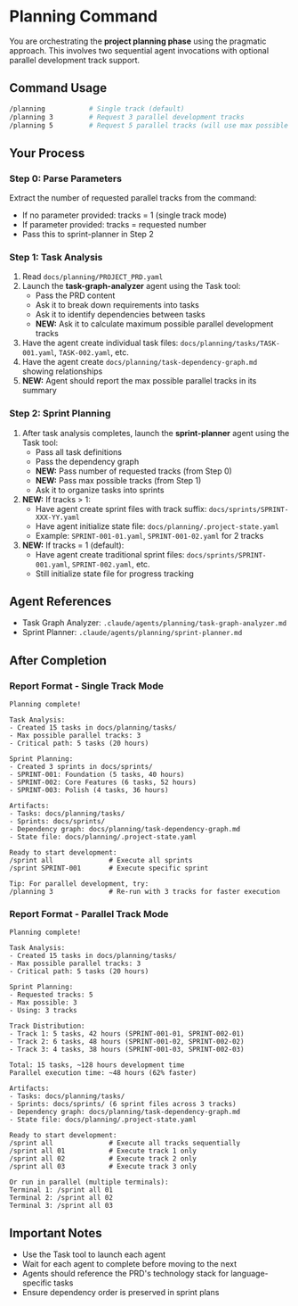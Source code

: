 # Planning Command

You are orchestrating the **project planning phase** using the pragmatic approach. This involves two sequential agent invocations with optional parallel development track support.

## Command Usage

```bash
/planning           # Single track (default)
/planning 3         # Request 3 parallel development tracks
/planning 5         # Request 5 parallel tracks (will use max possible if less)
```

## Your Process

### Step 0: Parse Parameters

Extract the number of requested parallel tracks from the command:
- If no parameter provided: tracks = 1 (single track mode)
- If parameter provided: tracks = requested number
- Pass this to sprint-planner in Step 2

### Step 1: Task Analysis
1. Read `docs/planning/PROJECT_PRD.yaml`
2. Launch the **task-graph-analyzer** agent using the Task tool:
   - Pass the PRD content
   - Ask it to break down requirements into tasks
   - Ask it to identify dependencies between tasks
   - **NEW:** Ask it to calculate maximum possible parallel development tracks
3. Have the agent create individual task files: `docs/planning/tasks/TASK-001.yaml`, `TASK-002.yaml`, etc.
4. Have the agent create `docs/planning/task-dependency-graph.md` showing relationships
5. **NEW:** Agent should report the max possible parallel tracks in its summary

### Step 2: Sprint Planning
1. After task analysis completes, launch the **sprint-planner** agent using the Task tool:
   - Pass all task definitions
   - Pass the dependency graph
   - **NEW:** Pass number of requested tracks (from Step 0)
   - **NEW:** Pass max possible tracks (from Step 1)
   - Ask it to organize tasks into sprints
2. **NEW:** If tracks > 1:
   - Have agent create sprint files with track suffix: `docs/sprints/SPRINT-XXX-YY.yaml`
   - Have agent initialize state file: `docs/planning/.project-state.yaml`
   - Example: `SPRINT-001-01.yaml`, `SPRINT-001-02.yaml` for 2 tracks
3. **NEW:** If tracks = 1 (default):
   - Have agent create traditional sprint files: `docs/sprints/SPRINT-001.yaml`, `SPRINT-002.yaml`, etc.
   - Still initialize state file for progress tracking

## Agent References

- Task Graph Analyzer: `.claude/agents/planning/task-graph-analyzer.md`
- Sprint Planner: `.claude/agents/planning/sprint-planner.md`

## After Completion

### Report Format - Single Track Mode

```
Planning complete!

Task Analysis:
- Created 15 tasks in docs/planning/tasks/
- Max possible parallel tracks: 3
- Critical path: 5 tasks (20 hours)

Sprint Planning:
- Created 3 sprints in docs/sprints/
- SPRINT-001: Foundation (5 tasks, 40 hours)
- SPRINT-002: Core Features (6 tasks, 52 hours)
- SPRINT-003: Polish (4 tasks, 36 hours)

Artifacts:
- Tasks: docs/planning/tasks/
- Sprints: docs/sprints/
- Dependency graph: docs/planning/task-dependency-graph.md
- State file: docs/planning/.project-state.yaml

Ready to start development:
/sprint all              # Execute all sprints
/sprint SPRINT-001       # Execute specific sprint

Tip: For parallel development, try:
/planning 3              # Re-run with 3 tracks for faster execution
```

### Report Format - Parallel Track Mode

```
Planning complete!

Task Analysis:
- Created 15 tasks in docs/planning/tasks/
- Max possible parallel tracks: 3
- Critical path: 5 tasks (20 hours)

Sprint Planning:
- Requested tracks: 5
- Max possible: 3
- Using: 3 tracks

Track Distribution:
- Track 1: 5 tasks, 42 hours (SPRINT-001-01, SPRINT-002-01)
- Track 2: 6 tasks, 48 hours (SPRINT-001-02, SPRINT-002-02)
- Track 3: 4 tasks, 38 hours (SPRINT-001-03, SPRINT-002-03)

Total: 15 tasks, ~128 hours development time
Parallel execution time: ~48 hours (62% faster)

Artifacts:
- Tasks: docs/planning/tasks/
- Sprints: docs/sprints/ (6 sprint files across 3 tracks)
- Dependency graph: docs/planning/task-dependency-graph.md
- State file: docs/planning/.project-state.yaml

Ready to start development:
/sprint all              # Execute all tracks sequentially
/sprint all 01           # Execute track 1 only
/sprint all 02           # Execute track 2 only
/sprint all 03           # Execute track 3 only

Or run in parallel (multiple terminals):
Terminal 1: /sprint all 01
Terminal 2: /sprint all 02
Terminal 3: /sprint all 03
```

## Important Notes

- Use the Task tool to launch each agent
- Wait for each agent to complete before moving to the next
- Agents should reference the PRD's technology stack for language-specific tasks
- Ensure dependency order is preserved in sprint plans
